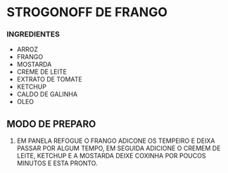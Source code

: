 # STROGONOFF DE FRANGO

### INGREDIENTES

- ARROZ
- FRANGO
- MOSTARDA
- CREME DE LEITE
- EXTRATO DE TOMATE
- KETCHUP
- CALDO DE GALINHA
- OLEO

## MODO DE PREPARO

1. EM PANELA REFOGUE O FRANGO ADICONE OS TEMPEIRO E DEIXA PASSAR POR ALGUM TEMPO, EM SEGUIDA ADICIONE O CREMEM DE LEITE, KETCHUP E A MOSTARDA DEIXE COXINHA POR POUCOS MINUTOS E ESTA PRONTO.